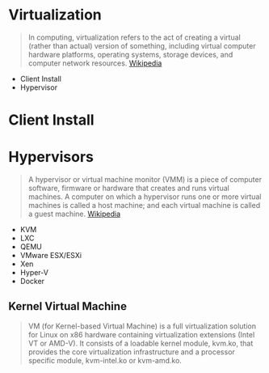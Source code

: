 # Virtualization

> In computing, virtualization refers to the act of creating a virtual (rather than actual) version of something, including virtual computer hardware platforms, operating systems, storage devices, and computer network resources. [Wikipedia](https://en.wikipedia.org/wiki/Virtualization)

- Client Install
- Hypervisor

# Client Install

# Hypervisors

> A hypervisor or virtual machine monitor (VMM) is a piece of computer software, firmware or hardware that creates and runs virtual machines. A computer on which a hypervisor runs one or more virtual machines is called a host machine; and each virtual machine is called a guest machine. [Wikipedia](https://en.wikipedia.org/wiki/Hypervisor)

- KVM
- LXC
- QEMU
- VMware ESX/ESXi
- Xen
- Hyper-V
- Docker

## Kernel Virtual Machine

> VM (for Kernel-based Virtual Machine) is a full virtualization solution for Linux on x86 hardware containing virtualization extensions (Intel VT or AMD-V). It consists of a loadable kernel module, kvm.ko, that provides the core virtualization infrastructure and a processor specific module, kvm-intel.ko or kvm-amd.ko. [](http://www.linux-kvm.org/page/Main_Page)